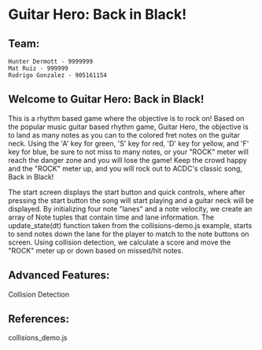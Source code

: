 # Guitar Hero: Back in Black!

## Team:
	Hunter Dermott - 9999999
	Mat Ruiz - 999999
	Rodrigo Gonzalez - 905161154

## Welcome to Guitar Hero: Back in Black!

This is a rhythm based game where the objective is to rock on! Based on the popular music guitar based rhythm game, Guitar Hero, the objective is to land as many notes as you can to the colored fret notes on the guitar neck. Using the 'A' key for green, 'S' key for red, 'D' key for yellow, and 'F' key for blue, be sure to not miss to many notes, or your "ROCK" meter will reach the danger zone and you will lose the game! Keep the crowd happy and the "ROCK" meter up, and you will rock out to ACDC's classic song, Back in Black!

The start screen displays the start button and quick controls, where after pressing the start button the song will start playing and a guitar neck will be displayed. By initializing four note "lanes" and a note velocity, we create an array of Note tuples that contain time and lane information. The update_state(dt) function taken from the collisions-demo.js example, starts to send notes down the lane for the player to match to the note buttons on screen. Using collision detection, we calculate a score and move the "ROCK" meter up or down based on missed/hit notes.


## Advanced Features:

Collision Detection

## References:

collisions_demo.js

